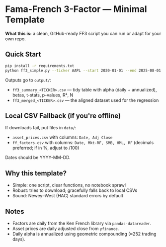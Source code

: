# Fama-French 3-Factor — Minimal Template

**What this is:** a clean, GitHub-ready FF3 script you can run or adapt for your own repo.

## Quick Start

```bash
pip install -r requirements.txt
python ff3_simple.py --ticker AAPL --start 2020-01-01 --end 2025-08-01
```

Outputs go to `output/`:
- `ff3_summary_<TICKER>.csv` — tidy table with alpha (daily + annualized), betas, t-stats, p-values, R², N
- `ff3_merged_<TICKER>.csv` — the aligned dataset used for the regression

## Local CSV Fallback (if you're offline)

If downloads fail, put files in `data/`:

- `asset_prices.csv` with columns: `Date, Adj Close`
- `ff_factors.csv` with columns: `Date, Mkt-RF, SMB, HML, RF` (decimals preferred; if in %, adjust to /100)

Dates should be YYYY-MM-DD.

## Why this template?

- Simple: one script, clear functions, no notebook sprawl
- Robust: tries to download; gracefully falls back to local CSVs
- Sound: Newey–West (HAC) standard errors by default

## Notes

- Factors are daily from the Ken French library via `pandas-datareader`.
- Asset prices are daily adjusted close from `yfinance`.
- Daily alpha is annualized using geometric compounding (≈252 trading days).
